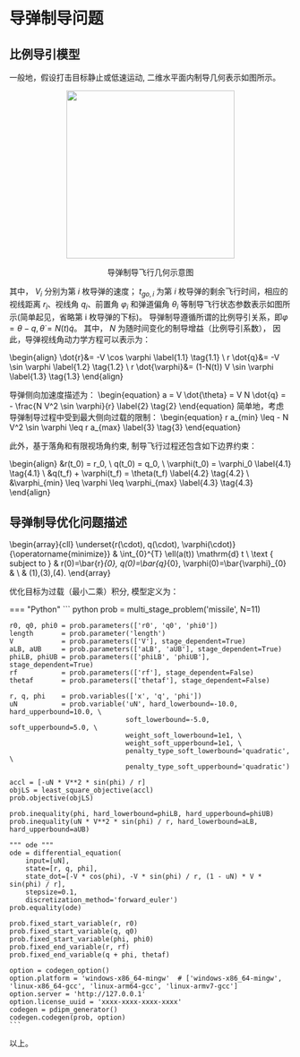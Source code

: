 # 导弹制导问题

## 比例导引模型
一般地，假设打击目标静止或低速运动, 二维水平面内制导几何表示如图所示。

<p align="center">
<img src="../missile_guidance_geometry.png" width="300px" >
</p>
<center>导弹制导飞行几何示意图</center>

其中， $V_i$ 分别为第 $i$ 枚导弹的速度； $t_{go,i}$ 为第 $i$ 枚导弹的剩余飞行时间，相应的视线距离 $r_i$、视线角 $q_i$、前置角 $\varphi_i$ 和弹道偏角 $\theta_i$ 等制导飞行状态参数表示如图所示(简单起见，省略第 i 枚导弹的下标)。
导弹制导遵循所谓的比例导引关系，即$\varphi = \theta − q, \dot{\theta} = N(t) \dot q$。
其中， $N$ 为随时间变化的制导增益（比例导引系数），
因此，导弹视线角动力学方程可以表示为：

\begin{align}
	\dot{r}&= -V \cos \varphi \label{1.1} \tag{1.1} \\
	r \dot{q}&= -V \sin \varphi \label{1.2} \tag{1.2} \\
	r \dot{\varphi}&= (1-N(t)) V \sin \varphi \label{1.3} \tag{1.3} 
\end{align}

导弹侧向加速度描述为：
\begin{equation}
a = V \dot{\theta} = V N \dot{q} = - \frac{N V^2 \sin \varphi}{r}  \label{2} \tag{2}
\end{equation}
简单地，考虑导弹制导过程中受到最大侧向过载的限制：
\begin{equation}
r a_{min} \leq - N V^2 \sin \varphi \leq r a_{max}  \label{3} \tag{3}
\end{equation}

此外，基于落角和有限视场角约束, 制导飞行过程还包含如下边界约束：

\begin{align}
	&r(t_0) = r_0, \ q(t_0) = q_0, \ \varphi(t_0) = \varphi_0 \label{4.1} \tag{4.1} \\
	&q(t_f) + \varphi(t_f) = \theta(t_f) \label{4.2} \tag{4.2} \\
	&\varphi_{min} \leq \varphi \leq \varphi_{max} \label{4.3} \tag{4.3} 
\end{align}

## 导弹制导优化问题描述

\begin{array}{cll}
\underset{r(\cdot), q(\cdot), \varphi(\cdot)}{\operatorname{minimize}} & \int_{0}^{T} \ell(a(t)) \mathrm{d} t \\
\text { subject to } & r(0)=\bar{r}_{0}, q(0)=\bar{q}_{0}, \varphi(0)=\bar{\varphi}_{0} & \\
& (1),(3),(4).
\end{array}

优化目标为过载（最小二乘）积分, 模型定义为：

=== "Python"
    ``` python
	prob = multi_stage_problem('missile', N=11)

	r0, q0, phi0 = prob.parameters(['r0', 'q0', 'phi0'])
	length       = prob.parameter('length')
	V            = prob.parameters(['V'], stage_dependent=True)
	aLB, aUB     = prob.parameters(['aLB', 'aUB'], stage_dependent=True)
	phiLB, phiUB = prob.parameters(['phiLB', 'phiUB'], stage_dependent=True)
	rf           = prob.parameters(['rf'], stage_dependent=False)
	thetaf       = prob.parameters(['thetaf'], stage_dependent=False)

	r, q, phi    = prob.variables(['x', 'q', 'phi'])
	uN           = prob.variable('uN', hard_lowerbound=-10.0, hard_upperbound=10.0, \
    							 soft_lowerbound=-5.0, soft_upperbound=5.0, \
                       			 weight_soft_lowerbound=1e1, \
								 weight_soft_upperbound=1e1, \
                     			 penalty_type_soft_lowerbound='quadratic', \
								 penalty_type_soft_upperbound='quadratic')

	accl = [-uN * V**2 * sin(phi) / r]
	objLS = least_square_objective(accl)
	prob.objective(objLS)

	prob.inequality(phi, hard_lowerbound=phiLB, hard_upperbound=phiUB)
	prob.inequality(uN * V**2 * sin(phi) / r, hard_lowerbound=aLB, hard_upperbound=aUB)

	""" ode """
	ode = differential_equation(
    	input=[uN],
		state=[r, q, phi],
		state_dot=[-V * cos(phi), -V * sin(phi) / r, (1 - uN) * V * sin(phi) / r],
		stepsize=0.1,
		discretization_method='forward_euler')
	prob.equality(ode)
	
	prob.fixed_start_variable(r, r0)
	prob.fixed_start_variable(q, q0)
	prob.fixed_start_variable(phi, phi0)
	prob.fixed_end_variable(r, rf)
	prob.fixed_end_variable(q + phi, thetaf)

	option = codegen_option()
	option.platform = 'windows-x86_64-mingw'  # ['windows-x86_64-mingw', 'linux-x86_64-gcc', 'linux-arm64-gcc', 'linux-armv7-gcc']
	option.server = 'http://127.0.0.1'
	option.license_uuid = 'xxxx-xxxx-xxxx-xxxx'
	codegen = pdipm_generator()
	codegen.codegen(prob, option)
    ```
以上。
